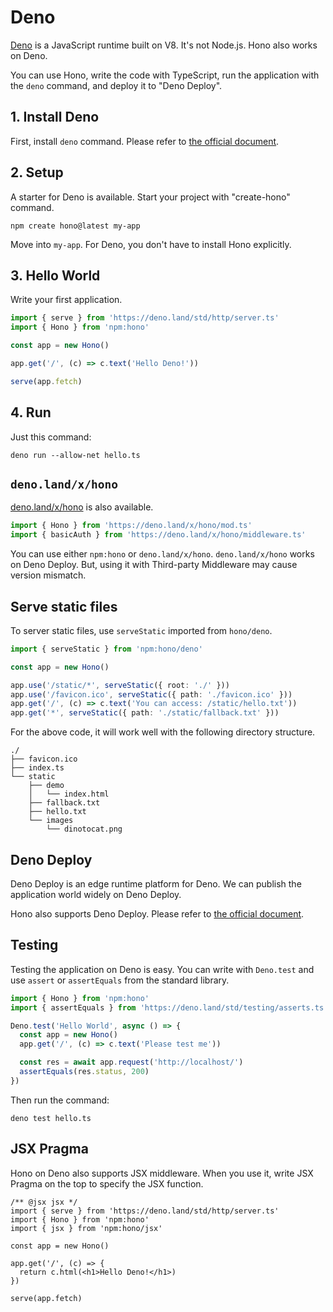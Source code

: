 # Deno

[Deno](https://deno.land/) is a JavaScript runtime built on V8. It's not Node.js.
Hono also works on Deno.

You can use Hono, write the code with TypeScript, run the application with the `deno` command, and deploy it to "Deno Deploy".

## 1. Install Deno

First, install `deno` command.
Please refer to [the official document](https://deno.land/manual/getting_started/installation).

## 2. Setup

A starter for Deno is available.
Start your project with "create-hono" command.

```
npm create hono@latest my-app
```

Move into `my-app`. For Deno, you don't have to install Hono explicitly.

## 3. Hello World

Write your first application.

```ts
import { serve } from 'https://deno.land/std/http/server.ts'
import { Hono } from 'npm:hono'

const app = new Hono()

app.get('/', (c) => c.text('Hello Deno!'))

serve(app.fetch)
```

## 4. Run

Just this command:

```
deno run --allow-net hello.ts
```

## `deno.land/x/hono`

[deno.land/x/hono](https://deno.land/x/hono) is also available.

```ts
import { Hono } from 'https://deno.land/x/hono/mod.ts'
import { basicAuth } from 'https://deno.land/x/hono/middleware.ts'
```

You can use either `npm:hono` or `deno.land/x/hono`. `deno.land/x/hono` works on Deno Deploy. But, using it with Third-party Middleware may cause version mismatch.

## Serve static files

To server static files, use `serveStatic` imported from `hono/deno`.

```ts
import { serveStatic } from 'npm:hono/deno'

const app = new Hono()

app.use('/static/*', serveStatic({ root: './' }))
app.use('/favicon.ico', serveStatic({ path: './favicon.ico' }))
app.get('/', (c) => c.text('You can access: /static/hello.txt'))
app.get('*', serveStatic({ path: './static/fallback.txt' }))
```

For the above code, it will work well with the following directory structure.

```
./
├── favicon.ico
├── index.ts
└── static
    ├── demo
    │   └── index.html
    ├── fallback.txt
    ├── hello.txt
    └── images
        └── dinotocat.png
```

## Deno Deploy

Deno Deploy is an edge runtime platform for Deno.
We can publish the application world widely on Deno Deploy.

Hono also supports Deno Deploy. Please refer to [the official document](https://deno.com).

## Testing

Testing the application on Deno is easy.
You can write with `Deno.test` and use `assert` or `assertEquals` from the standard library.

```ts
import { Hono } from 'npm:hono'
import { assertEquals } from 'https://deno.land/std/testing/asserts.ts'

Deno.test('Hello World', async () => {
  const app = new Hono()
  app.get('/', (c) => c.text('Please test me'))

  const res = await app.request('http://localhost/')
  assertEquals(res.status, 200)
})
```

Then run the command:

```
deno test hello.ts
```

## JSX Pragma

Hono on Deno also supports JSX middleware.
When you use it, write JSX Pragma on the top to specify the JSX function.

```tsx
/** @jsx jsx */
import { serve } from 'https://deno.land/std/http/server.ts'
import { Hono } from 'npm:hono'
import { jsx } from 'npm:hono/jsx'

const app = new Hono()

app.get('/', (c) => {
  return c.html(<h1>Hello Deno!</h1>)
})

serve(app.fetch)
```
